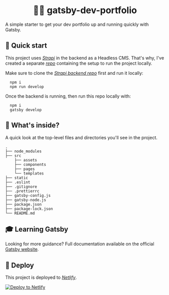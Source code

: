<h1 align="center">
  👨‍💻 gatsby-dev-portfolio
</h1>

A simple starter to get your dev portfolio up and running quickly with Gatsby.

## 🚀 Quick start

This project uses _[Strapi](https://strapi.io/)_ in the backend as a Headless CMS.
That's why, I've created a separate _[repo](https://github.com/eneax/gatsby-dev-portfolio-api)_ containing the setup to run the project locally.

Make sure to clone the _[Strapi backend repo](https://github.com/eneax/gatsby-dev-portfolio-api)_ first and run it locally:

```shell
  npm i
  npm run develop
```

Once the backend is running, then run this repo locally with:

```shell
  npm i
  gatsby develop
```

## 🧐 What's inside?

A quick look at the top-level files and directories you'll see in the project.

    .
    ├── node_modules
    ├── src
        ├── assets
        ├── components
        ├── pages
        └── templates
    ├── static
    ├── .eslint
    ├── .gitignore
    ├── .prettierrc
    ├── gatsby-config.js
    ├── gatsby-node.js
    ├── package.json
    ├── package-lock.json
    └── README.md

## 🎓 Learning Gatsby

Looking for more guidance? Full documentation available on the official [Gatsby website](https://www.gatsbyjs.com/).

## 💫 Deploy

This project is deployed to _[Netlify](https://www.netlify.com/)_.

[![Deploy to Netlify](https://www.netlify.com/img/deploy/button.svg)](https://app.netlify.com/start/deploy?repository=https://github.com/gatsbyjs/gatsby-starter-default)
